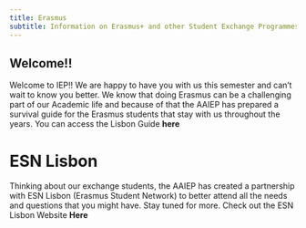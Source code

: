 ```yaml
---
title: Erasmus
subtitle: Information on Erasmus+ and other Student Exchange Programmes.
---
```


## Welcome!!

Welcome to IEP!! We are happy to have you with us this semester and can’t wait to know you better. We know that doing Erasmus can be a challenging part of our Academic life and because of that the AAIEP has prepared a survival guide for the Erasmus students that stay with us throughout the years. You can access the Lisbon Guide **here**

# ESN Lisbon

Thinking about our exchange students, the AAIEP has created a partnership with ESN Lisbon (Erasmus Student Network) to better attend all the needs and questions that you might have. Stay tuned for more. Check out the ESN Lisbon Website **Here**
